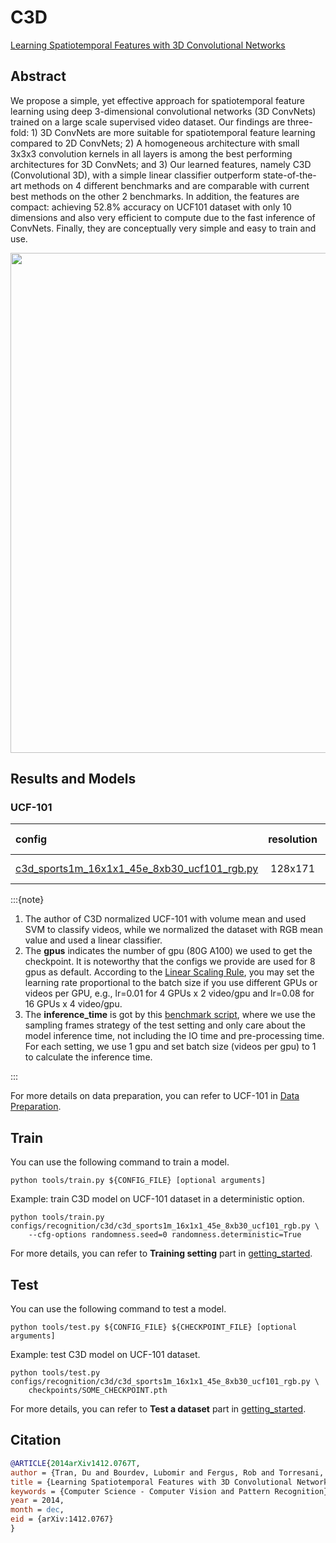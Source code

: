# C3D

[Learning Spatiotemporal Features with 3D Convolutional Networks](https://openaccess.thecvf.com/content_iccv_2015/html/Tran_Learning_Spatiotemporal_Features_ICCV_2015_paper.html)

<!-- [ALGORITHM] -->

## Abstract

<!-- [ABSTRACT] -->

We propose a simple, yet effective approach for spatiotemporal feature learning using deep 3-dimensional convolutional networks (3D ConvNets) trained on a large scale supervised video dataset. Our findings are three-fold: 1) 3D ConvNets are more suitable for spatiotemporal feature learning compared to 2D ConvNets; 2) A homogeneous architecture with small 3x3x3 convolution kernels in all layers is among the best performing architectures for 3D ConvNets; and 3) Our learned features, namely C3D (Convolutional 3D), with a simple linear classifier outperform state-of-the-art methods on 4 different benchmarks and are comparable with current best methods on the other 2 benchmarks. In addition, the features are compact: achieving 52.8% accuracy on UCF101 dataset with only 10 dimensions and also very efficient to compute due to the fast inference of ConvNets. Finally, they are conceptually very simple and easy to train and use.

<!-- [IMAGE] -->

<div align=center>
<img src="https://user-images.githubusercontent.com/34324155/143043383-8c26f5d6-d45e-47ae-be18-c23456eb84b9.png" width="800"/>
</div>

## Results and Models

### UCF-101

| config                               | resolution | gpus | backbone | pretrain | top1 acc | top5 acc | testing protocol  | inference_time(video/s) | gpu_mem(M) |                ckpt                |                log                 |
| :----------------------------------- | :--------: | :--: | :------: | :------: | :------: | :------: | :---------------: | :---------------------: | :--------: | :--------------------------------: | :--------------------------------: |
| [c3d_sports1m_16x1x1_45e_8xb30_ucf101_rgb.py](/configs/recognition/c3d/c3d_sports1m_16x1x1_45e_8xb30_ucf101_rgb.py) |  128x171   |  8   |   c3d    | sports1m |  82.92   |  96.11   | 10 clips x 1 crop |            x            |    6067    | [ckpt](https://download.openmmlab.com/mmaction/v2.0/recognition/c3d/c3d_sports1m_16x1x1_45e_8xb30_ucf101_rgb/c3d_sports1m_16x1x1_45e_8xb30_ucf101_rgb_20220811-31723200.pth) | [log](https://download.openmmlab.com/mmaction/v2.0/recognition/c3d/c3d_sports1m_16x1x1_45e_8xb30_ucf101_rgb/20220722_140343.log) |

:::{note}

1. The author of C3D normalized UCF-101 with volume mean and used SVM to classify videos, while we normalized the dataset with RGB mean value and used a linear classifier.
2. The **gpus** indicates the number of gpu (80G A100) we used to get the checkpoint. It is noteworthy that the configs we provide are used for 8 gpus as default.
   According to the [Linear Scaling Rule](https://arxiv.org/abs/1706.02677), you may set the learning rate proportional to the batch size if you use different GPUs or videos per GPU,
   e.g., lr=0.01 for 4 GPUs x 2 video/gpu and lr=0.08 for 16 GPUs x 4 video/gpu.
3. The **inference_time** is got by this [benchmark script](/tools/analysis/benchmark.py), where we use the sampling frames strategy of the test setting and only care about the model inference time,
   not including the IO time and pre-processing time. For each setting, we use 1 gpu and set batch size (videos per gpu) to 1 to calculate the inference time.

:::

For more details on data preparation, you can refer to UCF-101 in [Data Preparation](/docs/data_preparation.md).

## Train

You can use the following command to train a model.

```shell
python tools/train.py ${CONFIG_FILE} [optional arguments]
```

Example: train C3D model on UCF-101 dataset in a deterministic option.

```shell
python tools/train.py configs/recognition/c3d/c3d_sports1m_16x1x1_45e_8xb30_ucf101_rgb.py \
    --cfg-options randomness.seed=0 randomness.deterministic=True
```

For more details, you can refer to **Training setting** part in [getting_started](/docs/getting_started.md#training-setting).

## Test

You can use the following command to test a model.

```shell
python tools/test.py ${CONFIG_FILE} ${CHECKPOINT_FILE} [optional arguments]
```

Example: test C3D model on UCF-101 dataset.

```shell
python tools/test.py configs/recognition/c3d/c3d_sports1m_16x1x1_45e_8xb30_ucf101_rgb.py \
    checkpoints/SOME_CHECKPOINT.pth
```

For more details, you can refer to **Test a dataset** part in [getting_started](/docs/getting_started.md#test-a-dataset).

## Citation

<!-- [ALGORITHM] -->

```BibTeX
@ARTICLE{2014arXiv1412.0767T,
author = {Tran, Du and Bourdev, Lubomir and Fergus, Rob and Torresani, Lorenzo and Paluri, Manohar},
title = {Learning Spatiotemporal Features with 3D Convolutional Networks},
keywords = {Computer Science - Computer Vision and Pattern Recognition},
year = 2014,
month = dec,
eid = {arXiv:1412.0767}
}
```

